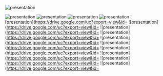![presentation](https://drive.google.com/uc?export=view&id=1vlidS3zrZdcnog6MjxStWO8-WJCj36Y7)

![presentation](https://drive.google.com/uc?export=view&id=1U_RKl8KtRc6UEweVubwTNM5heZaV6l4e)
![presentation](https://drive.google.com/uc?export=view&id=19Y89wrb8DOvzQPMd1ZmXFv6FGtMFrvm_)
![presentation](https://drive.google.com/uc?export=view&id=1Iy8h-Djyk25ywm8CjedhnWOWDUqfuucU)
![presentation](https://drive.google.com/uc?export=view&id=Whats-App-Image-2023-09-14-at-6-22-13-AM.jpg)
![presentation](https://drive.google.com/uc?export=view&id=
![presentation](https://drive.google.com/uc?export=view&id=
![presentation](https://drive.google.com/uc?export=view&id=
![presentation](https://drive.google.com/uc?export=view&id=
![presentation](https://drive.google.com/uc?export=view&id=
![presentation](https://drive.google.com/uc?export=view&id=
![presentation](https://drive.google.com/uc?export=view&id=
![presentation](https://drive.google.com/uc?export=view&id=
![presentation](https://drive.google.com/uc?export=view&id=
![presentation](https://drive.google.com/uc?export=view&id=
